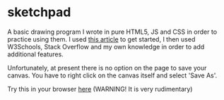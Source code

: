 # sketchpad

A basic drawing program I wrote in pure HTML5, JS and CSS in order to practice using them. I used [this article](https://www.programonaut.com/how-to-draw-on-an-html-canvas-with-a-mouse/) to get started, I then used W3Schools, Stack Overflow and my own knowledge in order to add additional features.

Unfortunately, at present there is no option on the page to save your canvas. You have to right click on the canvas itself and select 'Save As'.

Try this in your browser [here](https://reubwa.github.io/sketchpad/) (WARNING! It is very rudimentary)
